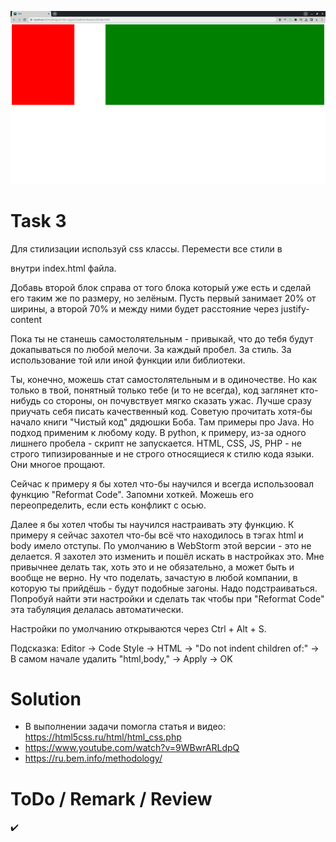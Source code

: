 ![3](https://github.com/makhnanov/telegram-bot-support-platform/blob/main/lessons/3/img.png)

# Task 3
Для стилизации используй css классы.
Перемести все стили в
<style>
 ... тут все стили ...
 </style>
внутри index.html файла.

Добавь второй блок справа от того блока который уже есть и сделай его таким же по размеру, но зелёным.
Пусть первый занимает 20% от ширины, а второй 70% и между ними будет расстояние через justify-content

Пока ты не станешь самостолятельным - привыкай, что до тебя будут докапываться по любой мелочи. За каждый пробел.
За стиль. За использование той или иной функции или библиотеки.

Ты, конечно, можешь стат самостолятельным и в одиночестве.
Но как только в твой, понятный только тебе (и то не всегда), код заглянет кто-нибудь со стороны,
он почувствует мягко сказать ужас. Лучше сразу приучать себя писать качественный код.
Советую прочитать хотя-бы начало книги "Чистый код" дядюшки Боба. Там примеры про Java. Но подход применим к любому коду.
В python, к примеру, из-за одного лишнего пробела - скрипт не запускается.
HTML, CSS, JS, PHP - не строго типизированные и не строго относящиеся к стилю кода языки. Они многое прощают.

Сейчас к примеру я бы хотел что-бы научился и всегда использоовал функцию "Reformat Code".
Запомни хоткей. Можешь его переопределить, если есть конфликт с осью.

Далее я бы хотел чтобы ты научился настраивать эту функцию.
К примеру я сейчас захотел что-бы всё что находилось в тэгах html и body имело отступы.
По умолчанию в WebStorm этой версии - это не делается.
Я захотел это изменить и пошёл искать в настройках это.
Мне привычнее делать так, хоть это и не обязательно, а может быть и вообще не верно.
Ну что поделать, зачастую в любой компании, в которую ты прийдёшь - будут подобные загоны. Надо подстраиваться.
Попробуй найти эти настройки и сделать так чтобы при "Reformat Code" эта табуляция делалась автоматически.

Настройки по умолчанию открываются через Ctrl + Alt + S.

Подсказка:
Editor -> Code Style -> HTML -> "Do not indent children of:" -> В самом начале удалить "html,body," -> Apply -> OK

# Solution
- В выполнении задачи помогла статья и видео: https://html5css.ru/html/html_css.php
- https://www.youtube.com/watch?v=9WBwrARLdpQ
- https://ru.bem.info/methodology/

# ToDo / Remark / Review
:heavy_check_mark:
